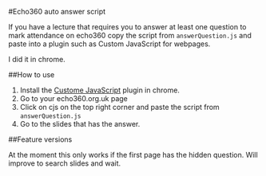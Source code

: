 #Echo360 auto answer script

If you have a lecture that requires you to answer at least one question to mark attendance on echo360 copy the script from `answerQuestion.js` and paste into a plugin such as Custom JavaScript for webpages.

I did it in chrome.

##How to use

1. Install the [Custome JavaScript](https://chrome.google.com/webstore/detail/custom-javascript-for-web/poakhlngfciodnhlhhgnaaelnpjljija?hl=en) plugin in chrome. 
2. Go to your echo360.org.uk page
3. Click on cjs on the top right corner and paste the script from `answerQuestion.js`
4. Go to the slides that has the answer.

##Feature versions

At the moment this only works if the first page has the hidden question. Will improve to search slides and wait. 
